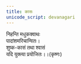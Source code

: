 ```yaml
---
title: कासः
unicode_script: devanagari
---
```


निहन्ति मधुकक्वाथः  
पादांशमरिचान्वितः।  
शुष्क-कासं तथा श्वासं  
यदि युक्त्या प्रयोजितः।।(कृष्णः)


